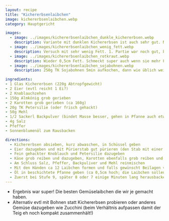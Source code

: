 ```yaml
---
layout: recipe
title: "Kichererbsenlaibchen"
image: kichererbsenlaibchen.webp
category: Hauptgericht

images:
  - image: ../images/kichererbsenlaibchen_dunkle_kichererbsen.webp
    description: Variante mit dunklen Kichererbsen ist auch sehr gut. Nussiger, intensiverer Geschmack, weniger mehlig. Hier aber mit zuviel Fett zubereitet (haben sich angesaugt)
  - image: ../images/kichererbsenlaibchen_wenig_fett.webp
    description: Versuch mit sehr wenig Fett. 1. Partie war noch gut, bei 2. war nicht mal mehr der Pfannenboden bedeckt weshalb ich die Laibchen zusammendrücken musste. War auch noch gut aber nicht resch. Dafür nachher praktisch kein Fett in Pfanne übrig.
  - image: ../images/kichererbsenlaibchen_rotkraut.webp
    description: Wieder 0,5cm Fett. Schmeckt super auch wenn sie mehr Fett aufsaugen als Gebackenes Gemüse oder Kartoffelpuffer. Rotkraut passt super dazu.
  - image: ../images/kichererbsenlaibchen_sojabohnen.webp
    description: 250g TK Sojabohnen 5min aufkochen, dann wie üblich weitermachen (Eier am Schluss dazu damit sie nicht stocken), statt Karotten 1/2 Zucchini genommen. Ergebnis war super und vmtl noch besser als die Kichererbsenvariante. Mehr Mehl genommen und direkt in Pfanne gelegt weil Teig feuchter war. Sauerrahm+Ketchup passt gut dazu ist in Summe aber sehr fettig, besser Kartoffeln, Reis oder Sauerkraut probieren

ingredients:
- 1 Glas Kichererbsen (220g Abtropfgewicht)
- 2 Eier (evtl reicht 1 Ei?)
- 2 Knoblauchzehen
- 150g Almkönig grob gerieben
- 2 Karotten grob gerieben (ca 160g)
- 20g TK Petersilie (oder frisch gehackt)
- 50g Mehl
- 1/2 Sackerl Backpulver (bindet Masse besser, gehen in Pfanne auch etwas auf)
- 4g Salz
- Pfeffer
- Sonnenblumenöl zum Rausbacken

directions:
  - Kichererbsen absieben, kurz abwaschen, in Schüssel geben
  - Eier dazugeben und mit Pürierstab gut pürieren (den Stab mit einer Teigkarte abputzen die man später auch zum Umdrehen etc nutzen kann)
  - Fein gehackter Knoblauch und Petersilie dazugeben
  - Käse grob reiben und dazugeben, Karotten ebenfalls grob reiben und dazugeben
  - Am Schluss Salz, Pfeffer, Backpuliver und Mehl reinmischen
  - Mit den Händen ca 12 Laibchen formen und falls gewünscht Beilagen vorbereiten (zb Joghurtsauce oder Vogerlsalat mit Kürbiskernöldressing)
  - Öl in beschichtete Pfanne geben (ca 0,5cm hoch; die Laibchen sollen ca bis zur Mitte oder etwas mehr im Öl liegen)
  - Zuerst bei Stufe 9, später 8 oder 7 einige Minuten lang herausbacken und ab und zu wenden
---
```


- Ergebnis war super! Die besten Gemüselaibchen die wir je gemacht haben.
- Alternativ evtl mit Bohnen statt Kichererbsen probieren oder anderes Gemüse dazugeben wie Zucchini (beim Verhältnis aufpassen damit der Teig eh noch kompakt zusammenhält!)